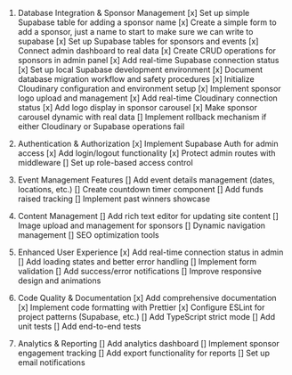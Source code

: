 1. Database Integration & Sponsor Management
   [x] Set up simple Supabase table for adding a sponsor name
   [x] Create a simple form to add a sponsor, just a name to start to make sure we can write to supabase
   [x] Set up Supabase tables for sponsors and events
   [x] Connect admin dashboard to real data
   [x] Create CRUD operations for sponsors in admin panel
   [x] Add real-time Supabase connection status
   [x] Set up local Supabase development environment
   [x] Document database migration workflow and safety procedures
   [x] Initialize Cloudinary configuration and environment setup
   [x] Implement sponsor logo upload and management
   [x] Add real-time Cloudinary connection status
   [x] Add logo display in sponsor carousel
   [x] Make sponsor carousel dynamic with real data
   [] Implement rollback mechanism if either Cloudinary or Supabase operations fail

2. Authentication & Authorization
   [x] Implement Supabase Auth for admin access
   [x] Add login/logout functionality
   [x] Protect admin routes with middleware
   [] Set up role-based access control

3. Event Management Features
   [] Add event details management (dates, locations, etc.)
   [] Create countdown timer component
   [] Add funds raised tracking
   [] Implement past winners showcase

4. Content Management
   [] Add rich text editor for updating site content
   [] Image upload and management for sponsors
   [] Dynamic navigation management
   [] SEO optimization tools

5. Enhanced User Experience
   [x] Add real-time connection status in admin
   [] Add loading states and better error handling
   [] Implement form validation
   [] Add success/error notifications
   [] Improve responsive design and animations

6. Code Quality & Documentation
   [x] Add comprehensive documentation
   [x] Implement code formatting with Prettier
   [x] Configure ESLint for project patterns (Supabase, etc.)
   [] Add TypeScript strict mode
   [] Add unit tests
   [] Add end-to-end tests

7. Analytics & Reporting
   [] Add analytics dashboard
   [] Implement sponsor engagement tracking
   [] Add export functionality for reports
   [] Set up email notifications
